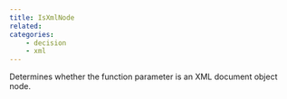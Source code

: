 ```yaml
---
title: IsXmlNode
related:
categories:
    - decision
    - xml
---
```


Determines whether the function parameter is
        an XML document object node.